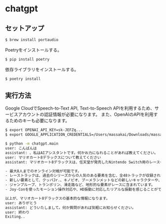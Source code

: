 # chatgpt

## セットアップ

```bash
$ brew install portaudio
```

Poetryをインストールする。

```bash
$ pip install poetry
```

依存ライブラリをインストールする。

```bash
$ poetry install
```

## 実行方法

Google CloudでSpeech-to-Text API, Text-to-Speech APIを利用するため、サービスアカウントの認証情報が必要になります。
また、OpenAIのAPIを利用するためのキーも必要になります。

```bash
$ export OPENAI_API_KEY=sk-JEFZq...
$ export GOOGLE_APPLICATION_CREDENTIALS=/Users/massakai/Downloads/massakai-project-sandbox-7c6d1538c588.json

$ python -m chatgpt.main
user: こんばんは
assistant: 、私はAIアシスタントです。何かお力になれることがあれば教えてください。
user: マリオカート8デラックスについて教えてください
assistant: マリオカート8デラックスは、任天堂が発売したNintendo Switch用のレースゲームです。以下が特徴的な内容です。

- 最大8人までのオンライン対戦が可能です。
- レーストラックは、過去のシリーズからの人気のある要素を含む、全48トラックが収録されています。
- 新しい要素として、クッパJr.、キノピオ、ブーメランメットなどの新しいキャラクターや、マルチプレイヤーや一人用のアイテムバトルモードが収録されています。
- ジャンプループ、トランポリン、滑走路など、地形的な要素がレースに含まれています。
- Joy-Conを使ったモーション操作対応や、HD振動に対応したリアルな振動を感じることができます。

以上が、マリオカート8デラックスの基本的な情報になります。
user: ありがとう
assistant: どういたしまして。何か質問があれば気軽にお知らせください。
user: 終わり
Exiting..

```
